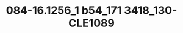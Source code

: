 ---
title: 084-16.1256_1 b54_171 3418_130-CLE1089
image: 084-16.1256_1 b54_171 3418_130-CLE1089.jpg
brand: sposo
layout: vestito
---